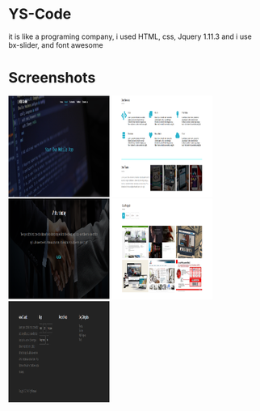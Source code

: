# YS-Code
it is like a programing company, i used HTML, css, Jquery 1.11.3 and i use bx-slider, and font awesome 

# Screenshots

<img width=200 height=200 src="./screenshots/Screenshot_1.png">
<img width=200 height=200 src="./screenshots/Screenshot_2.png">
<img width=200 height=200 src="./screenshots/Screenshot_3.png">
<img width=200 height=200 src="./screenshots/Screenshot_4.png">
<img width=200 height=200 src="./screenshots/Screenshot_5.png">
